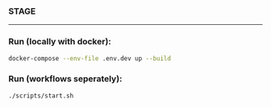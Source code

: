 ### STAGE

---

### Run (locally with docker):
```bash
docker-compose --env-file .env.dev up --build
```

### Run (workflows seperately):
```bash
./scripts/start.sh
```
